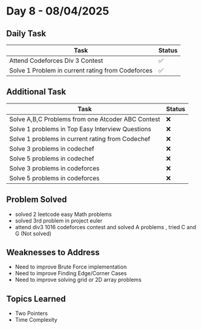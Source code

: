 # Day 8 - 08/04/2025

## Daily Task
|**Task**                                           |**Status**|
|---------------------------------------------------|----------|
|Attend Codeforces Div 3 Contest                    |    ✅    |
|Solve 1 Problem in current rating from Codeforces  |    ✅    |


## Additional Task
|**Task**                                           |**Status**|
|---------------------------------------------------|----------|
|Solve A,B,C Problems from one Atcoder ABC Contest  |    ❌    |
|Solve 1 problems in Top Easy Interview Questions   |    ❌    |
|Solve 1 problems in current rating from Codechef   |    ❌    |
|Solve 3 problems in codechef                       |    ❌    |
|Solve 5 problems in codechef                       |    ❌    |
|Solve 3 problems in codeforces                     |    ❌    |
|Solve 5 problems in codeforces                     |    ❌    |

## Problem Solved
- solved 2 leetcode easy Math problems
- solved 3rd problem in project euler
- attend div3 1016 codeforces contest and solved A problems , tried C and G (Not solved)

## Weaknesses to Address
- Need to improve Brute Force implementation 
- Need to improve Finding Edge/Corner Cases 
- Need to improve solving grid or 2D array problems   


## Topics Learned
- Two Pointers
- Time Complexity